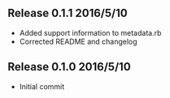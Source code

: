 ## Release 0.1.1 2016/5/10
* Added support information to metadata.rb
* Corrected README and changelog

## Release 0.1.0 2016/5/10
* Initial commit
